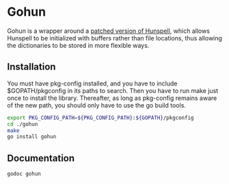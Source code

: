 Gohun
=====
Gohun is a wrapper around a [patched version of Hunspell](https://github.com/nathanjsweet/hunspell-distributed),
which allows Hunspell to be initialized with buffers rather than file locations, thus allowing the dictionaries to be stored
 in more flexible ways.

Installation
------------
You must have pkg-config installed, and you have to include $GOPATH/pkgconfig in its paths to search.
Then you have to run make just once to install the library. Thereafter, as long as pkg-config remains aware of the new path,
you should only have to use the go build tools.
```sh
export PKG_CONFIG_PATH=${PKG_CONFIG_PATH}:${GOPATH}/pkgconfig
cd ./gohun
make
go install gohun
```

Documentation
--------------
```sh
godoc gohun
```
